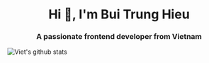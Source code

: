 <h1 align="center">Hi 👋, I'm Bui Trung Hieu</h1>
<h3 align="center">A passionate frontend developer from Vietnam</h3>

![Viet's github stats](https://github-readme-stats-git-masterrstaa-rickstaa.vercel.app/api?username=uvipen&show_icons=true&theme=tokyonight&hide=contribs,prs,issues)
